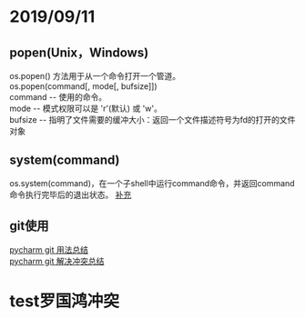 # 2019/09/11
## popen(Unix，Windows)  
os.popen() 方法用于从一个命令打开一个管道。    
os.popen(command[, mode[, bufsize]])  
command -- 使用的命令。  
mode -- 模式权限可以是 'r'(默认) 或 'w'。  
bufsize -- 指明了文件需要的缓冲大小：返回一个文件描述符号为fd的打开的文件对象
## system(command)
os.system(command)，在一个子shell中运行command命令，并返回command命令执行完毕后的退出状态。
[补充](https://www.cnblogs.com/yizhenfeng168/p/6953330.html)

## git使用
[pycharm git 用法总结](https://www.cnblogs.com/xxtalhr/p/11154137.html)  
[pycharm git 解决冲突总结](https://blog.csdn.net/weixin_42174361/article/details/81265547)  
# test罗国鸿冲突
